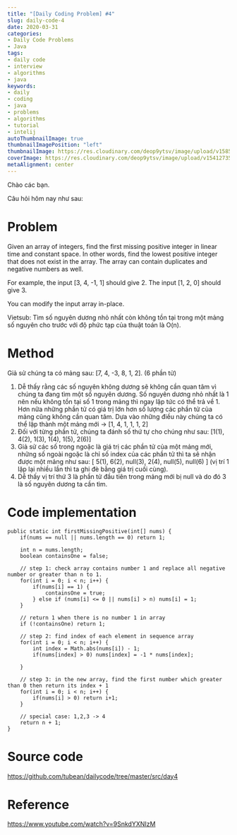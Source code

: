 ```yaml
---
title: "[Daily Coding Problem] #4"
slug: daily-code-4
date: 2020-03-31
categories:
- Daily Code Problems
- Java
tags:
- daily code
- interview
- algorithms
- java
keywords:
- daily
- coding
- java
- problems
- algorithms
- tutorial
- intelij
autoThumbnailImage: true
thumbnailImagePosition: "left"
thumbnailImage: https://res.cloudinary.com/deop9ytsv/image/upload/v1585475653/daily-code.png
coverImage: https://res.cloudinary.com/deop9ytsv/image/upload/v1541273502/Black_flag.svg.png
metaAlignment: center
---
```

Chào các bạn.

Câu hỏi hôm nay như sau:
# Problem
>
Given an array of integers, find the first missing positive integer in linear time and constant space. In other words, find the lowest positive integer that does not exist in the array. The array can contain duplicates and negative numbers as well.
>
For example, the input [3, 4, -1, 1] should give 2. The input [1, 2, 0] should give 3.
>
You can modify the input array in-place.
>
Vietsub: Tìm số nguyên dương nhỏ nhất còn không tồn tại trong một mảng số nguyên cho trước với độ phức tạp của thuật toán là O(n).

# Method
Giả sử chúng ta có mảng sau: [7, 4, -3, 8, 1, 2]. (6 phần tử)

1.  Dễ thấy rằng các số nguyên không dương sẽ không cần quan tâm vì chúng ta đang tìm một số nguyên dương. Số nguyên dương nhỏ nhất là 1 nên nếu không tồn tại số 1 trong mảng thì ngay lập tức có thể trả về 1. Hơn nữa những phần tử có giá trị lớn hơn số lượng các phần tử của mảng cũng không cần quan tâm.
Dựa vào những điều này chúng ta có thể lập thành một mảng mới -> [1, 4, 1, 1, 1, 2]
2. Đối với từng phần tử, chúng ta đánh số thứ tự cho chúng như sau: [1(1), 4(2), 1(3), 1(4), 1(5), 2(6)]
3. Giả sử các số trong ngoặc là giá trị các phần tử của một mảng mới, những số ngoài ngoặc là chỉ số index của các phần tử thì ta sẽ nhận được một mảng như sau: [ 5(1), 6(2), null(3), 2(4), null(5), null(6) ] (vị trí 1 lặp lại nhiều lần thì ta ghi đè bằng giá trị cuối cùng).
4. Dễ thấy vị trí thứ 3 là phần tử đầu tiên trong mảng mới bị null và do đó 3 là số nguyên dương ta cần tìm.

# Code implementation
```
public static int firstMissingPositive(int[] nums) {
    if(nums == null || nums.length == 0) return 1;

    int n = nums.length;
    boolean containsOne = false;

    // step 1: check array contains number 1 and replace all negative number or greater than n to 1.
    for(int i = 0; i < n; i++) {
        if(nums[i] == 1) {
            containsOne = true;
        } else if (nums[i] <= 0 || nums[i] > n) nums[i] = 1;
    }

    // return 1 when there is no number 1 in array
    if (!containsOne) return 1;

    // step 2: find index of each element in sequence array
    for(int i = 0; i < n; i++) {
        int index = Math.abs(nums[i]) - 1;
        if(nums[index] > 0) nums[index] = -1 * nums[index];

    }

    // step 3: in the new array, find the first number which greater than 0 then return its index + 1
    for(int i = 0; i < n; i++) {
        if(nums[i] > 0) return i+1;
    }

    // special case: 1,2,3 -> 4
    return n + 1;
}
```

# Source code
https://github.com/tubean/dailycode/tree/master/src/day4

# Reference
https://www.youtube.com/watch?v=9SnkdYXNIzM
